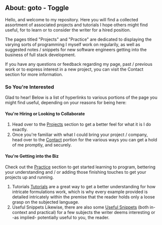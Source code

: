 ## About: goto - Toggle

Hello, and welcome to my repository. Here you will find a collected assortment of associated projects and tutorials I hope others might find useful, for to learn or to consider the writer for a hired position. 

The pages titled "Projects" and "Practice" are dedicated to displaying the varying sorts of programming I myself work on regularily, as well as suggested notes / snippets for new software engineers getting into the business of full stack development.

If you have any questions or feedback regarding my page, past / previous work or to express interest in a new project, you can visit the Contact section for more information.


### So You're Interested

Glad to hear! Below is a list of hyperlinks to various portions of the page you might find useful, depending on your reasons for being here:


#### You're Hiring or Looking to Collaborate
1. Head over to the [Projects](https://trevorghseay.github.io/goto-Toggle/Projects) section to get a better feel for what it is I do exactly.
2. Once you're familiar with what I could bring your project / company, head over to the [Contact]() portion for the various ways you can get a hold of me promptly, and securely.


#### You're Getting into the Biz
Check out the [Practice](https://trevorghseay.github.io/goto-Toggle/Practice) section to get started learning to program, bettering your understanding and / or adding those finishing touches to get your projects up and running.

1. Tutorials
[Tutorials](https://trevorghseay.github.io/goto-Toggle/Tutorials) are a great way to get a better understanding for how intricate formulations work, which is why every example provided is detailed intricately within the premise that the reader holds only a loose grasp on the subjected language. 
2. Useful Snippets
Likewise, there are also some [Useful Snippets](https://trevorghseay.github.io/goto-Toggle/UsefulSnippets) (both in-context and practical) for a few subjects the writer deems interesting or -as implied- potentially useful to you, the reader.
